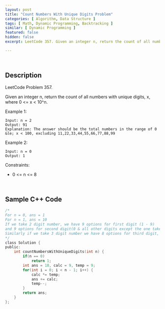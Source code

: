 ```yaml
---
layout: post
title: "Count Numbers With Unique Digits Problem"
categories: [ Algorithm, Data Structure ]
tags: [ Math, Dynamic Programming, Backtracking ]
similar: [ Dynamic Programming ]
featured: false
hidden: false
excerpt: LeetCode 357. Given an integer n, return the count of all numbers with unique digits, x, where 0 <= x < 10^n.

---
```


<br />

## Description

LeetCode Problem 357.

Given an integer n, return the count of all numbers with unique digits, x, where 0 <= x < 10^n.

Example 1:
```
Input: n = 2
Output: 91
Explanation: The answer should be the total numbers in the range of 0 &le; x < 100, excluding 11,22,33,44,55,66,77,88,99
```

Example 2:
```
Input: n = 0
Output: 1
```

Constraints:
* 0 <= n <= 8

<br />

## Sample C++ Code


```c
/*
For n = 0, ans = 1
For n = 1, ans = 10
If we take 2 digit number, we have 9 options for first digit (1 - 9)
and 9 options for second digit(0 & all other digits except the one taken as first digit (to keep digits unique)) therefore ans += (9 * 9)
Similarly if we take 3 digit number we have 8 options for third digit, therefore ans += (9 * 9 * 8)
*/
class Solution {
public:
    int countNumbersWithUniqueDigits(int n) {
        if(n == 0)
            return 1;
        int ans = 10, calc = 9, temp = 9;
        for(int i = 0; i < n - 1; i++) {
            calc *= temp;
            ans += calc;
            temp--;
        }
        return ans;
    }
};
```


